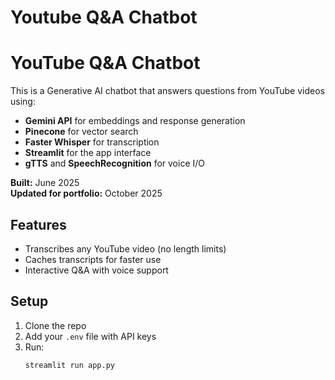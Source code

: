 # Youtube Q&A Chatbot
# YouTube Q&A Chatbot

This is a Generative AI chatbot that answers questions from YouTube videos using:
- **Gemini API** for embeddings and response generation
- **Pinecone** for vector search
- **Faster Whisper** for transcription
- **Streamlit** for the app interface
- **gTTS** and **SpeechRecognition** for voice I/O

**Built:** June 2025  
**Updated for portfolio:** October 2025  

## Features
- Transcribes any YouTube video (no length limits)
- Caches transcripts for faster use
- Interactive Q&A with voice support

## Setup
1. Clone the repo
2. Add your `.env` file with API keys
3. Run:
   ```bash
   streamlit run app.py
   ```
